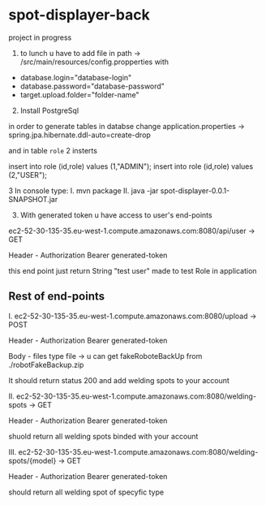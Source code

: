 # spot-displayer-back

project in progress

1. to lunch u have to add file in path -> /src/main/resources/config.propperties with 

- database.login="database-login"
- database.password="database-password"
- target.upload.folder="folder-name"

2. Install PostgreSql

in order to generate tables in databse change application.properties -> spring.jpa.hibernate.ddl-auto=create-drop

and in table `role` 2 insterts

insert into role (id,role) values (1,"ADMIN");
insert into role (id,role) values (2,"USER");
 
3 In console type:
I. mvn package 
II. java -jar spot-displayer-0.0.1-SNAPSHOT.jar 

3. With generated token u have access to user's end-points

ec2-52-30-135-35.eu-west-1.compute.amazonaws.com:8080/api/user -> GET

Header -
Authorization Bearer generated-token

this end point just return String "test user" made to test Role in application

## Rest of end-points

I. ec2-52-30-135-35.eu-west-1.compute.amazonaws.com:8080/upload -> POST

Header - 
Authorization Bearer generated-token
	
Body - 
files type file -> u can get fakeRoboteBackUp from ./robotFakeBackup.zip

It should return status 200 and add welding spots to your account


II. ec2-52-30-135-35.eu-west-1.compute.amazonaws.com:8080/welding-spots -> GET

Header - 
Authorization Bearer generated-token

shuold return all welding spots binded with your account


III. ec2-52-30-135-35.eu-west-1.compute.amazonaws.com:8080/welding-spots/{model} -> GET

Header - 
Authorization Bearer generated-token

should return all welding spot of specyfic type
